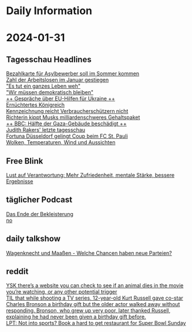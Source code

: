 
Daily Information
=================

# 2024-01-31

## Tagesschau Headlines
  
[Bezahlkarte für Asylbewerber soll im Sommer kommen](https://www.tagesschau.de/inland/innenpolitik/asylbewerber-bezahlkarte-bundeslaender-100.html)  
[Zahl der Arbeitslosen im Januar gestiegen](https://www.tagesschau.de/wirtschaft/arbeitsmarkt/arbeitslosenzahlen-234.html)  
["Es tut ein ganzes Leben weh"](https://www.tagesschau.de/inland/gesellschaft/gedenken-opfer-nationalsozialismus-100.html)  
["Wir müssen demokratisch bleiben"](https://www.tagesschau.de/ausland/europa/klitschko-interview-100.html)  
[++ Gespräche über EU-Hilfen für Ukraine ++](https://www.tagesschau.de/newsticker/liveblog-ukraine-mittwoch-330.html)  
[Ernüchtertes Königreich](https://www.tagesschau.de/ausland/europa/vier-jahre-brexit-bilanz-100.html)  
[Kennzeichnung reicht Verbraucherschützern nicht](https://www.tagesschau.de/wirtschaft/verbraucher/fleisch-herkunft-supermaerkte-metzgereien-kennzeichnung-siegel-100.html)  
[Richterin kippt Musks milliardenschweres Gehaltspaket](https://www.tagesschau.de/wirtschaft/elon-musk-tesla-urteil-verguetung-100.html)  
[++ BBC: Hälfte der Gaza-Gebäude beschädigt ++](https://www.tagesschau.de/newsticker/liveblog-nahost-mittwoch-100.html)  
[Judith Rakers' letzte tagesschau](https://www.tagesschau.de/inland/judith-rakers-abschied-100.html)  
[Fortuna Düsseldorf gelingt Coup beim FC St. Pauli](https://www.sportschau.de/fussball/dfbpokal/spielbericht-dfb-pokal-fc-st-pauli-fortuna-duesseldorf-100.html)  
[Wolken, Temperaturen, Wind und Aussichten](https://www.tagesschau.de/wetter/deutschland/wettervorhersage-deutschland-100.html)
## Free Blink
  
[Lust auf Verantwortung: Mehr Zufriedenheit, mentale Stärke, bessere Ergebnisse](https://www.blinkist.com/de/books/lust-auf-verantwortung-de)
## täglicher Podcast
  
[Das Ende der Bekleisterung](https://www.ardaudiothek.de/episode/ende-der-welt-die-taegliche-glosse/das-ende-der-bekleisterung/bayern-2/13115913/)  
[no](no)
## daily talkshow
  
[Wagenknecht und Maaßen - Welche Chancen haben neue Parteien?](https://www.ardmediathek.de/video/Y3JpZDovL3Bob2VuaXguZGUvNDMyMjQ2Mg)
## reddit
  
[YSK there’s a website you can check to see if an animal dies in the movie you’re watching, or any other potential trigger](https://www.reddit.com/r/YouShouldKnow/comments/1aeyso1/ysk_theres_a_website_you_can_check_to_see_if_an/)  
[TIL that while shooting a TV series, 12-year-old Kurt Russell gave co-star Charles Bronson a birthday gift but the older actor walked away without responding. Bronson, who grew up very poor, later thanked Russell, explaining he had never been given a birthday gift before.](https://www.reddit.com/r/todayilearned/comments/1aevkzn/til_that_while_shooting_a_tv_series_12yearold/)  
[LPT: Not into sports? Book a hard to get restaurant for Super Bowl Sunday](https://www.reddit.com/r/LifeProTips/comments/1aeri3m/lpt_not_into_sports_book_a_hard_to_get_restaurant/)